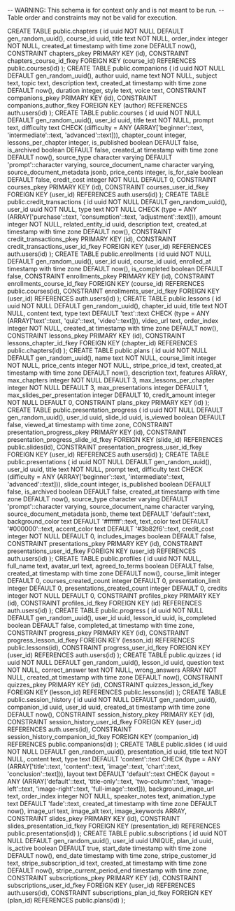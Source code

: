 -- WARNING: This schema is for context only and is not meant to be run.
-- Table order and constraints may not be valid for execution.

CREATE TABLE public.chapters (
id uuid NOT NULL DEFAULT gen_random_uuid(),
course_id uuid,
title text NOT NULL,
order_index integer NOT NULL,
created_at timestamp with time zone DEFAULT now(),
CONSTRAINT chapters_pkey PRIMARY KEY (id),
CONSTRAINT chapters_course_id_fkey FOREIGN KEY (course_id) REFERENCES public.courses(id)
);
CREATE TABLE public.companions (
id uuid NOT NULL DEFAULT gen_random_uuid(),
author uuid,
name text NOT NULL,
subject text,
topic text,
description text,
created_at timestamp with time zone DEFAULT now(),
duration integer,
style text,
voice text,
CONSTRAINT companions_pkey PRIMARY KEY (id),
CONSTRAINT companions_author_fkey FOREIGN KEY (author) REFERENCES auth.users(id)
);
CREATE TABLE public.courses (
id uuid NOT NULL DEFAULT gen_random_uuid(),
user_id uuid,
title text NOT NULL,
prompt text,
difficulty text CHECK (difficulty = ANY (ARRAY['beginner'::text, 'intermediate'::text, 'advanced'::text])),
chapter_count integer,
lessons_per_chapter integer,
is_published boolean DEFAULT false,
is_archived boolean DEFAULT false,
created_at timestamp with time zone DEFAULT now(),
source_type character varying DEFAULT 'prompt'::character varying,
source_document_name character varying,
source_document_metadata jsonb,
price_cents integer,
is_for_sale boolean DEFAULT false,
credit_cost integer NOT NULL DEFAULT 0,
CONSTRAINT courses_pkey PRIMARY KEY (id),
CONSTRAINT courses_user_id_fkey FOREIGN KEY (user_id) REFERENCES auth.users(id)
);
CREATE TABLE public.credit_transactions (
id uuid NOT NULL DEFAULT gen_random_uuid(),
user_id uuid NOT NULL,
type text NOT NULL CHECK (type = ANY (ARRAY['purchase'::text, 'consumption'::text, 'adjustment'::text])),
amount integer NOT NULL,
related_entity_id uuid,
description text,
created_at timestamp with time zone DEFAULT now(),
CONSTRAINT credit_transactions_pkey PRIMARY KEY (id),
CONSTRAINT credit_transactions_user_id_fkey FOREIGN KEY (user_id) REFERENCES auth.users(id)
);
CREATE TABLE public.enrollments (
id uuid NOT NULL DEFAULT gen_random_uuid(),
user_id uuid,
course_id uuid,
enrolled_at timestamp with time zone DEFAULT now(),
is_completed boolean DEFAULT false,
CONSTRAINT enrollments_pkey PRIMARY KEY (id),
CONSTRAINT enrollments_course_id_fkey FOREIGN KEY (course_id) REFERENCES public.courses(id),
CONSTRAINT enrollments_user_id_fkey FOREIGN KEY (user_id) REFERENCES auth.users(id)
);
CREATE TABLE public.lessons (
id uuid NOT NULL DEFAULT gen_random_uuid(),
chapter_id uuid,
title text NOT NULL,
content text,
type text DEFAULT 'text'::text CHECK (type = ANY (ARRAY['text'::text, 'quiz'::text, 'video'::text])),
video_url text,
order_index integer NOT NULL,
created_at timestamp with time zone DEFAULT now(),
CONSTRAINT lessons_pkey PRIMARY KEY (id),
CONSTRAINT lessons_chapter_id_fkey FOREIGN KEY (chapter_id) REFERENCES public.chapters(id)
);
CREATE TABLE public.plans (
id uuid NOT NULL DEFAULT gen_random_uuid(),
name text NOT NULL,
course_limit integer NOT NULL,
price_cents integer NOT NULL,
stripe_price_id text,
created_at timestamp with time zone DEFAULT now(),
description text,
features ARRAY,
max_chapters integer NOT NULL DEFAULT 3,
max_lessons_per_chapter integer NOT NULL DEFAULT 3,
max_presentations integer DEFAULT 1,
max_slides_per_presentation integer DEFAULT 10,
credit_amount integer NOT NULL DEFAULT 0,
CONSTRAINT plans_pkey PRIMARY KEY (id)
);
CREATE TABLE public.presentation_progress (
id uuid NOT NULL DEFAULT gen_random_uuid(),
user_id uuid,
slide_id uuid,
is_viewed boolean DEFAULT false,
viewed_at timestamp with time zone,
CONSTRAINT presentation_progress_pkey PRIMARY KEY (id),
CONSTRAINT presentation_progress_slide_id_fkey FOREIGN KEY (slide_id) REFERENCES public.slides(id),
CONSTRAINT presentation_progress_user_id_fkey FOREIGN KEY (user_id) REFERENCES auth.users(id)
);
CREATE TABLE public.presentations (
id uuid NOT NULL DEFAULT gen_random_uuid(),
user_id uuid,
title text NOT NULL,
prompt text,
difficulty text CHECK (difficulty = ANY (ARRAY['beginner'::text, 'intermediate'::text, 'advanced'::text])),
slide_count integer,
is_published boolean DEFAULT false,
is_archived boolean DEFAULT false,
created_at timestamp with time zone DEFAULT now(),
source_type character varying DEFAULT 'prompt'::character varying,
source_document_name character varying,
source_document_metadata jsonb,
theme text DEFAULT 'default'::text,
background_color text DEFAULT '#ffffff'::text,
text_color text DEFAULT '#000000'::text,
accent_color text DEFAULT '#3b82f6'::text,
credit_cost integer NOT NULL DEFAULT 0,
includes_images boolean DEFAULT false,
CONSTRAINT presentations_pkey PRIMARY KEY (id),
CONSTRAINT presentations_user_id_fkey FOREIGN KEY (user_id) REFERENCES auth.users(id)
);
CREATE TABLE public.profiles (
id uuid NOT NULL,
full_name text,
avatar_url text,
agreed_to_terms boolean DEFAULT false,
created_at timestamp with time zone DEFAULT now(),
course_limit integer DEFAULT 0,
courses_created_count integer DEFAULT 0,
presentation_limit integer DEFAULT 0,
presentations_created_count integer DEFAULT 0,
credits integer NOT NULL DEFAULT 0,
CONSTRAINT profiles_pkey PRIMARY KEY (id),
CONSTRAINT profiles_id_fkey FOREIGN KEY (id) REFERENCES auth.users(id)
);
CREATE TABLE public.progress (
id uuid NOT NULL DEFAULT gen_random_uuid(),
user_id uuid,
lesson_id uuid,
is_completed boolean DEFAULT false,
completed_at timestamp with time zone,
CONSTRAINT progress_pkey PRIMARY KEY (id),
CONSTRAINT progress_lesson_id_fkey FOREIGN KEY (lesson_id) REFERENCES public.lessons(id),
CONSTRAINT progress_user_id_fkey FOREIGN KEY (user_id) REFERENCES auth.users(id)
);
CREATE TABLE public.quizzes (
id uuid NOT NULL DEFAULT gen_random_uuid(),
lesson_id uuid,
question text NOT NULL,
correct_answer text NOT NULL,
wrong_answers ARRAY NOT NULL,
created_at timestamp with time zone DEFAULT now(),
CONSTRAINT quizzes_pkey PRIMARY KEY (id),
CONSTRAINT quizzes_lesson_id_fkey FOREIGN KEY (lesson_id) REFERENCES public.lessons(id)
);
CREATE TABLE public.session_history (
id uuid NOT NULL DEFAULT gen_random_uuid(),
companion_id uuid,
user_id uuid,
created_at timestamp with time zone DEFAULT now(),
CONSTRAINT session_history_pkey PRIMARY KEY (id),
CONSTRAINT session_history_user_id_fkey FOREIGN KEY (user_id) REFERENCES auth.users(id),
CONSTRAINT session_history_companion_id_fkey FOREIGN KEY (companion_id) REFERENCES public.companions(id)
);
CREATE TABLE public.slides (
id uuid NOT NULL DEFAULT gen_random_uuid(),
presentation_id uuid,
title text NOT NULL,
content text,
type text DEFAULT 'content'::text CHECK (type = ANY (ARRAY['title'::text, 'content'::text, 'image'::text, 'chart'::text, 'conclusion'::text])),
layout text DEFAULT 'default'::text CHECK (layout = ANY (ARRAY['default'::text, 'title-only'::text, 'two-column'::text, 'image-left'::text, 'image-right'::text, 'full-image'::text])),
background_image_url text,
order_index integer NOT NULL,
speaker_notes text,
animation_type text DEFAULT 'fade'::text,
created_at timestamp with time zone DEFAULT now(),
image_url text,
image_alt text,
image_keywords ARRAY,
CONSTRAINT slides_pkey PRIMARY KEY (id),
CONSTRAINT slides_presentation_id_fkey FOREIGN KEY (presentation_id) REFERENCES public.presentations(id)
);
CREATE TABLE public.subscriptions (
id uuid NOT NULL DEFAULT gen_random_uuid(),
user_id uuid UNIQUE,
plan_id uuid,
is_active boolean DEFAULT true,
start_date timestamp with time zone DEFAULT now(),
end_date timestamp with time zone,
stripe_customer_id text,
stripe_subscription_id text,
created_at timestamp with time zone DEFAULT now(),
stripe_current_period_end timestamp with time zone,
CONSTRAINT subscriptions_pkey PRIMARY KEY (id),
CONSTRAINT subscriptions_user_id_fkey FOREIGN KEY (user_id) REFERENCES auth.users(id),
CONSTRAINT subscriptions_plan_id_fkey FOREIGN KEY (plan_id) REFERENCES public.plans(id)
);
